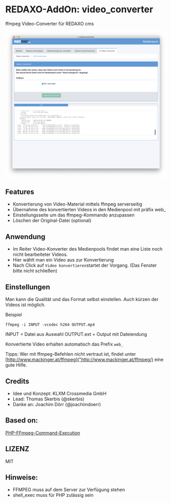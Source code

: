 # REDAXO-AddOn: video_converter

ffmpeg Video-Converter für REDAXO cms 

![Screenshot](https://github.com/FriendsOfREDAXO/ffmpeg/blob/assets/shot.png?raw=true)

## Features
- Konvertierung von Video-Material mittels ffmpeg serverseitig
- Übernahme des konvertierten Videos in den Medienpool mit präfix web_
- Einstellungsseite um das ffmpeg-Kommando anzupassen 
- Löschen der Original-Datei (optional) 

## Anwendung

- Im Reiter Video-Konverter des Medienpools findet man eine Liste noch nicht bearbeiteter Videos. 
- Hier wählt man ein Video aus zur Konvertierung
- Nach Click auf `Video konvertieren`startet der Vorgang. (Das Fenster bitte nicht schließen) 

## Einstellungen

Man kann die Qualität und das Format selbst einstellen. Auch kürzen der Videos ist möglich. 

Beispiel 
```
ffmpeg -i INPUT -vcodec h264 OUTPUT.mp4
```
INPUT = Datei aus Auswahl 
OUTPUT.ext = Output mit Dateiendung 

Konvertierte Video erhalten automatisch das Prefix `web_`

Tipps: Wer mit ffmpeg-Befehlen nicht vertraut ist, findet unter [http://www.mackinger.at/ffmpeg]("http://www.mackinger.at/ffmpeg/) eine gute Hilfe. 


## Credits 
- Idee und Konzept: KLXM Crossmedia GmbH 
- Lead: Thomas Skerbis (@skerbis)
- Danke an: Joachim Dörr (@joachimdoerr)

## Based on: 
[PHP-FFmpeg-Command-Execution](https://github.com/Pedroxam/PHP-FFmpeg-Command-Execution)


## LIZENZ 
MIT 

## Hinweise: 
- FFMPEG muss auf dem Server zur Verfügung stehen 
- shell_exec muss für PHP zulässig sein 

